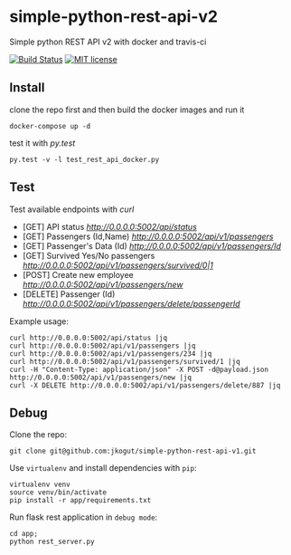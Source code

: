 # simple-python-rest-api-v2

Simple python REST API v2 with docker and travis-ci

[![Build Status](https://travis-ci.org/jkogut/simple-python-rest-api-v2.svg?branch=master)](https://travis-ci.org/jkogut/simple-python-rest-api-v2)
[![MIT license](http://img.shields.io/badge/license-MIT-brightgreen.svg)](http://opensource.org/licenses/MIT)

Install
-------

clone the repo first and then build the docker images and run it

```
docker-compose up -d
```

test it with *py.test*

```
py.test -v -l test_rest_api_docker.py
```


Test
----

Test available endpoints with *curl*

 * [GET] API status *http://0.0.0.0:5002/api/status*
 * [GET] Passengers (Id,Name)  *http://0.0.0.0:5002/api/v1/passengers*
 * [GET] Passenger's Data (Id) *http://0.0.0.0:5002/api/v1/passengers/Id*
 * [GET] Survived Yes/No passengers *http://0.0.0.0:5002/api/v1/passengers/survived/0|1*
 * [POST] Create new employee *http://0.0.0.0:5002/api/v1/passengers/new*
 * [DELETE] Passenger (Id) *http://0.0.0.0:5002/api/v1/passengers/delete/passengerId*

Example usage:
```
curl http://0.0.0.0:5002/api/status |jq
curl http://0.0.0.0:5002/api/v1/passengers |jq
curl http://0.0.0.0:5002/api/v1/passengers/234 |jq
curl http://0.0.0.0:5002/api/v1/passengers/survived/1 |jq
curl -H "Content-Type: application/json" -X POST -d@payload.json http://0.0.0.0:5002/api/v1/passengers/new |jq
curl -X DELETE http://0.0.0.0:5002/api/v1/passengers/delete/887 |jq
```

Debug
-----

Clone the repo:

```
git clone git@github.com:jkogut/simple-python-rest-api-v1.git
```

Use `virtualenv` and install dependencies with `pip`:
```
virtualenv venv 
source venv/bin/activate
pip install -r app/requirements.txt
```

Run flask rest application in `debug mode`:
```
cd app;
python rest_server.py
```
